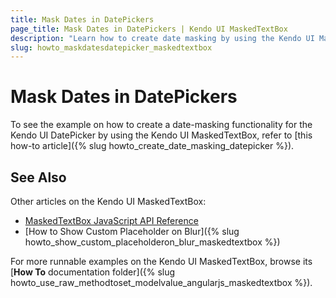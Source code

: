 ```yaml
---
title: Mask Dates in DatePickers
page_title: Mask Dates in DatePickers | Kendo UI MaskedTextBox
description: "Learn how to create date masking by using the Kendo UI MaskedTextBox in a Kendo UI DatePicker."
slug: howto_maskdatesdatepicker_maskedtextbox
---
```


# Mask Dates in DatePickers

To see the example on how to create a date-masking functionality for the Kendo UI DatePicker by using the Kendo UI MaskedTextBox, refer to [this how-to article]({% slug howto_create_date_masking_datepicker %}).

## See Also

Other articles on the Kendo UI MaskedTextBox:

* [MaskedTextBox JavaScript API Reference](/api/javascript/ui/maskedtextbox)
* [How to Show Custom Placeholder on Blur]({% slug howto_show_custom_placeholderon_blur_maskedtextbox %})

For more runnable examples on the Kendo UI MaskedTextBox, browse its [**How To** documentation folder]({% slug howto_use_raw_methodtoset_modelvalue_angularjs_maskedtextbox %}).
